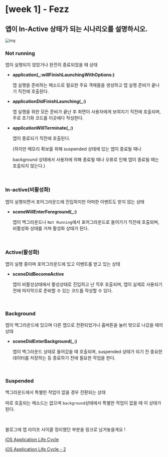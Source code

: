 # [week 1] - Fezz

## 앱이 In-Active 상태가 되는 시나리오를 설명하시오.



<img src="https://blog.kakaocdn.net/dn/HOlZG/btqLpSPYXIk/v5Cyv6iAkQ4dGSAxgrvvx0/img.png" alt="img" style="zoom: 80%;" /> 

<br/>

### Not running

앱이 실행되지 않았거나 완전히 종료되었을 때 상태

- **application(_:willFinishLaunchingWithOptions:)**

  앱 실행을 준비하는 메소드로 필요한 주요 객체들을 생성하고 앱 실행 준비가 끝나기 직전에 호출된다.

- **applicationDidFinishLaunching(_:)**

  앱 실행을 위한 모든 준비가 끝난 후 화면이 사용자에게 보여지기 직전에 호출되며, 주로 초기화 코드를 이곳에다 작성한다.

- **applicationWillTerminate(_:)**

  앱이 종료되기 직전에 호출된다.

  (하지만 메모리 확보를 위해 suspended 상태에 있는 앱이 종료될 때나 

  background 상태에서 사용자에 의해 종료될 때나 오류로 인해 앱이 종료될 때는 호출되지 않는다.)

 <br/>

### In-active(비활성화)

앱이 실행되면서 포어그라운드에 진입하지만 어떠한 이벤트도 받지 않는 상태

- **sceneWillEnterForeground(_:)**

  앱이 백그라운드나 `Not Running`에서 포어그라운드로 들어가기 직전에 호출되며, 비활성화 상태를 거쳐 활성화 상태가 된다.

<br/>

### Active(활성화)

앱이 실행 중이며 포어그라운드에 있고 이벤트를 받고 있는 상태

- **sceneDidBecomeActive**

  앱이 비활성상태에서 활성상태로 진입하고 난 직후 호출되며, 앱이 실제로 사용되기 전에 마지막으로 준비할 수 있는 코드를 작성할 수 있다.

<br/>

### Background

앱이 백그라운드에 있으며 다른 앱으로 전환되었거나 홈버튼을 눌러 밖으로 나갔을 때의 상태

- **sceneDidEnterBackground(_:)**

  앱이 백그라운드 상태로 들어갔을 때 호출되며, suspended 상태가 되기 전 중요한 데이터를 저장하는 등 종료하기 전에 필요한 작업을 한다.

<br/>

### Suspended

백그라운드에서 특별한 작업이 없을 경우 전환되는 상태

따로 호출되는 메소드는 없으며 `background`상태에서 특별한 작업이 없을 때 이 상태가 된다.



<br/>

블로그에 앱 라이프 사이클 정리했던 부분을 링크로 남겨놓을게요 !

[iOS Application Life Cycle](https://fezravien.github.io/posts/ios4)

[iOS Application Life Cycle - 2](https://fezravien.github.io/posts/ios8)

